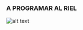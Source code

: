 ### A PROGRAMAR AL RIEL

![alt text](https://cdn.discordapp.com/attachments/728668507008663644/1215712203601350807/WhatsApp_Image_2024-03-06_at_09.48.50.jpeg?ex=66196eb8&is=6606f9b8&hm=27da8ae5e8a862176c4a0c6281af400e001d9df0e3fd4676ef658ef95ec63431&)